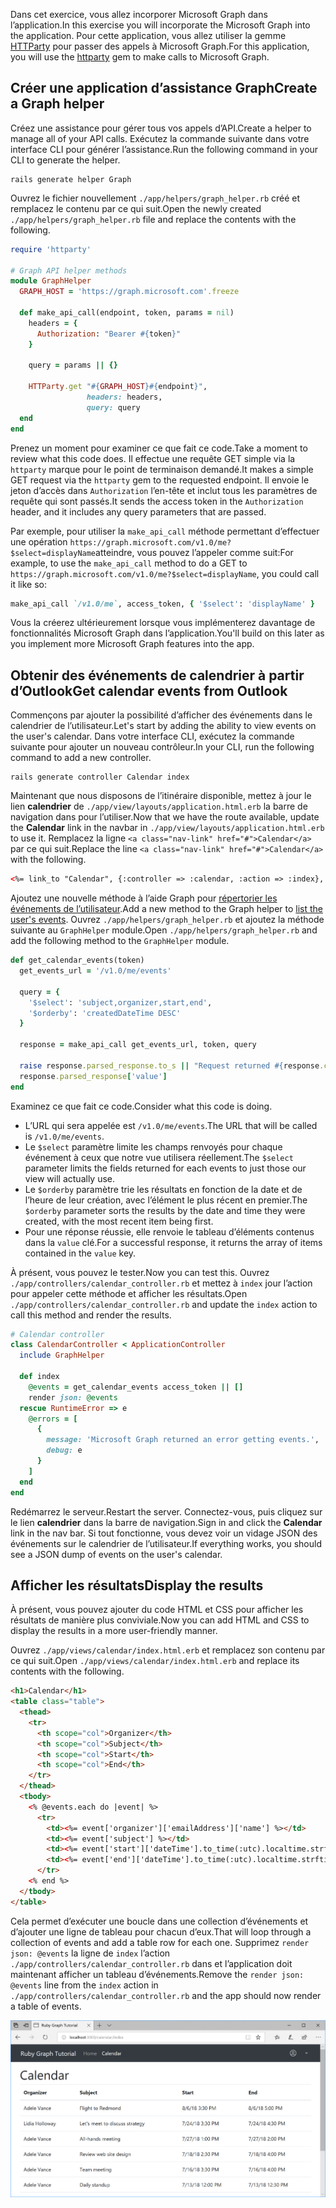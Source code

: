 <!-- markdownlint-disable MD002 MD041 -->

<span data-ttu-id="06b7e-101">Dans cet exercice, vous allez incorporer Microsoft Graph dans l’application.</span><span class="sxs-lookup"><span data-stu-id="06b7e-101">In this exercise you will incorporate the Microsoft Graph into the application.</span></span> <span data-ttu-id="06b7e-102">Pour cette application, vous allez utiliser la gemme [HTTParty](https://github.com/jnunemaker/httparty) pour passer des appels à Microsoft Graph.</span><span class="sxs-lookup"><span data-stu-id="06b7e-102">For this application, you will use the [httparty](https://github.com/jnunemaker/httparty) gem to make calls to Microsoft Graph.</span></span>

## <a name="create-a-graph-helper"></a><span data-ttu-id="06b7e-103">Créer une application d’assistance Graph</span><span class="sxs-lookup"><span data-stu-id="06b7e-103">Create a Graph helper</span></span>

<span data-ttu-id="06b7e-104">Créez une assistance pour gérer tous vos appels d’API.</span><span class="sxs-lookup"><span data-stu-id="06b7e-104">Create a helper to manage all of your API calls.</span></span> <span data-ttu-id="06b7e-105">Exécutez la commande suivante dans votre interface CLI pour générer l’assistance.</span><span class="sxs-lookup"><span data-stu-id="06b7e-105">Run the following command in your CLI to generate the helper.</span></span>

```Shell
rails generate helper Graph
```

<span data-ttu-id="06b7e-106">Ouvrez le fichier nouvellement `./app/helpers/graph_helper.rb` créé et remplacez le contenu par ce qui suit.</span><span class="sxs-lookup"><span data-stu-id="06b7e-106">Open the newly created `./app/helpers/graph_helper.rb` file and replace the contents with the following.</span></span>

```ruby
require 'httparty'

# Graph API helper methods
module GraphHelper
  GRAPH_HOST = 'https://graph.microsoft.com'.freeze

  def make_api_call(endpoint, token, params = nil)
    headers = {
      Authorization: "Bearer #{token}"
    }

    query = params || {}

    HTTParty.get "#{GRAPH_HOST}#{endpoint}",
                 headers: headers,
                 query: query
  end
end
```

<span data-ttu-id="06b7e-107">Prenez un moment pour examiner ce que fait ce code.</span><span class="sxs-lookup"><span data-stu-id="06b7e-107">Take a moment to review what this code does.</span></span> <span data-ttu-id="06b7e-108">Il effectue une requête GET simple via la `httparty` marque pour le point de terminaison demandé.</span><span class="sxs-lookup"><span data-stu-id="06b7e-108">It makes a simple GET request via the `httparty` gem to the requested endpoint.</span></span> <span data-ttu-id="06b7e-109">Il envoie le jeton d’accès dans `Authorization` l’en-tête et inclut tous les paramètres de requête qui sont passés.</span><span class="sxs-lookup"><span data-stu-id="06b7e-109">It sends the access token in the `Authorization` header, and it includes any query parameters that are passed.</span></span>

<span data-ttu-id="06b7e-110">Par exemple, pour utiliser la `make_api_call` méthode permettant d’effectuer une opération `https://graph.microsoft.com/v1.0/me?$select=displayName`atteindre, vous pouvez l’appeler comme suit:</span><span class="sxs-lookup"><span data-stu-id="06b7e-110">For example, to use the `make_api_call` method to do a GET to `https://graph.microsoft.com/v1.0/me?$select=displayName`, you could call it like so:</span></span>

```ruby
make_api_call `/v1.0/me`, access_token, { '$select': 'displayName' }
```

<span data-ttu-id="06b7e-111">Vous la créerez ultérieurement lorsque vous implémenterez davantage de fonctionnalités Microsoft Graph dans l’application.</span><span class="sxs-lookup"><span data-stu-id="06b7e-111">You'll build on this later as you implement more Microsoft Graph features into the app.</span></span>

## <a name="get-calendar-events-from-outlook"></a><span data-ttu-id="06b7e-112">Obtenir des événements de calendrier à partir d’Outlook</span><span class="sxs-lookup"><span data-stu-id="06b7e-112">Get calendar events from Outlook</span></span>

<span data-ttu-id="06b7e-113">Commençons par ajouter la possibilité d’afficher des événements dans le calendrier de l’utilisateur.</span><span class="sxs-lookup"><span data-stu-id="06b7e-113">Let's start by adding the ability to view events on the user's calendar.</span></span> <span data-ttu-id="06b7e-114">Dans votre interface CLI, exécutez la commande suivante pour ajouter un nouveau contrôleur.</span><span class="sxs-lookup"><span data-stu-id="06b7e-114">In your CLI, run the following command to add a new controller.</span></span>

```Shell
rails generate controller Calendar index
```

<span data-ttu-id="06b7e-115">Maintenant que nous disposons de l’itinéraire disponible, mettez à jour le lien **calendrier** de `./app/view/layouts/application.html.erb` la barre de navigation dans pour l’utiliser.</span><span class="sxs-lookup"><span data-stu-id="06b7e-115">Now that we have the route available, update the **Calendar** link in the navbar in `./app/view/layouts/application.html.erb` to use it.</span></span> <span data-ttu-id="06b7e-116">Remplacez la ligne `<a class="nav-link" href="#">Calendar</a>` par ce qui suit.</span><span class="sxs-lookup"><span data-stu-id="06b7e-116">Replace the line `<a class="nav-link" href="#">Calendar</a>` with the following.</span></span>

```html
<%= link_to "Calendar", {:controller => :calendar, :action => :index}, class: "nav-link#{' active' if controller.controller_name == 'calendar'}" %>
```

<span data-ttu-id="06b7e-117">Ajoutez une nouvelle méthode à l’aide Graph pour [répertorier les événements de l’utilisateur](https://developer.microsoft.com/en-us/graph/docs/api-reference/v1.0/api/user_list_events).</span><span class="sxs-lookup"><span data-stu-id="06b7e-117">Add a new method to the Graph helper to [list the user's events](https://developer.microsoft.com/en-us/graph/docs/api-reference/v1.0/api/user_list_events).</span></span> <span data-ttu-id="06b7e-118">Ouvrez `./app/helpers/graph_helper.rb` et ajoutez la méthode suivante au `GraphHelper` module.</span><span class="sxs-lookup"><span data-stu-id="06b7e-118">Open `./app/helpers/graph_helper.rb` and add the following method to the `GraphHelper` module.</span></span>

```ruby
def get_calendar_events(token)
  get_events_url = '/v1.0/me/events'

  query = {
    '$select': 'subject,organizer,start,end',
    '$orderby': 'createdDateTime DESC'
  }

  response = make_api_call get_events_url, token, query

  raise response.parsed_response.to_s || "Request returned #{response.code}" unless response.code == 200
  response.parsed_response['value']
end
```

<span data-ttu-id="06b7e-119">Examinez ce que fait ce code.</span><span class="sxs-lookup"><span data-stu-id="06b7e-119">Consider what this code is doing.</span></span>

- <span data-ttu-id="06b7e-120">L’URL qui sera appelée est `/v1.0/me/events`.</span><span class="sxs-lookup"><span data-stu-id="06b7e-120">The URL that will be called is `/v1.0/me/events`.</span></span>
- <span data-ttu-id="06b7e-121">Le `$select` paramètre limite les champs renvoyés pour chaque événement à ceux que notre vue utilisera réellement.</span><span class="sxs-lookup"><span data-stu-id="06b7e-121">The `$select` parameter limits the fields returned for each events to just those our view will actually use.</span></span>
- <span data-ttu-id="06b7e-122">Le `$orderby` paramètre trie les résultats en fonction de la date et de l’heure de leur création, avec l’élément le plus récent en premier.</span><span class="sxs-lookup"><span data-stu-id="06b7e-122">The `$orderby` parameter sorts the results by the date and time they were created, with the most recent item being first.</span></span>
- <span data-ttu-id="06b7e-123">Pour une réponse réussie, elle renvoie le tableau d’éléments contenus dans la `value` clé.</span><span class="sxs-lookup"><span data-stu-id="06b7e-123">For a successful response, it returns the array of items contained in the `value` key.</span></span>

<span data-ttu-id="06b7e-124">À présent, vous pouvez le tester.</span><span class="sxs-lookup"><span data-stu-id="06b7e-124">Now you can test this.</span></span> <span data-ttu-id="06b7e-125">Ouvrez `./app/controllers/calendar_controller.rb` et mettez à `index` jour l’action pour appeler cette méthode et afficher les résultats.</span><span class="sxs-lookup"><span data-stu-id="06b7e-125">Open `./app/controllers/calendar_controller.rb` and update the `index` action to call this method and render the results.</span></span>

```ruby
# Calendar controller
class CalendarController < ApplicationController
  include GraphHelper

  def index
    @events = get_calendar_events access_token || []
    render json: @events
  rescue RuntimeError => e
    @errors = [
      {
        message: 'Microsoft Graph returned an error getting events.',
        debug: e
      }
    ]
  end
end
```

<span data-ttu-id="06b7e-126">Redémarrez le serveur.</span><span class="sxs-lookup"><span data-stu-id="06b7e-126">Restart the server.</span></span> <span data-ttu-id="06b7e-127">Connectez-vous, puis cliquez sur le lien **calendrier** dans la barre de navigation.</span><span class="sxs-lookup"><span data-stu-id="06b7e-127">Sign in and click the **Calendar** link in the nav bar.</span></span> <span data-ttu-id="06b7e-128">Si tout fonctionne, vous devez voir un vidage JSON des événements sur le calendrier de l’utilisateur.</span><span class="sxs-lookup"><span data-stu-id="06b7e-128">If everything works, you should see a JSON dump of events on the user's calendar.</span></span>

## <a name="display-the-results"></a><span data-ttu-id="06b7e-129">Afficher les résultats</span><span class="sxs-lookup"><span data-stu-id="06b7e-129">Display the results</span></span>

<span data-ttu-id="06b7e-130">À présent, vous pouvez ajouter du code HTML et CSS pour afficher les résultats de manière plus conviviale.</span><span class="sxs-lookup"><span data-stu-id="06b7e-130">Now you can add HTML and CSS to display the results in a more user-friendly manner.</span></span>

<span data-ttu-id="06b7e-131">Ouvrez `./app/views/calendar/index.html.erb` et remplacez son contenu par ce qui suit.</span><span class="sxs-lookup"><span data-stu-id="06b7e-131">Open `./app/views/calendar/index.html.erb` and replace its contents with the following.</span></span>

```html
<h1>Calendar</h1>
<table class="table">
  <thead>
    <tr>
      <th scope="col">Organizer</th>
      <th scope="col">Subject</th>
      <th scope="col">Start</th>
      <th scope="col">End</th>
    </tr>
  </thead>
  <tbody>
    <% @events.each do |event| %>
      <tr>
        <td><%= event['organizer']['emailAddress']['name'] %></td>
        <td><%= event['subject'] %></td>
        <td><%= event['start']['dateTime'].to_time(:utc).localtime.strftime('%-m/%-d/%y %l:%M %p') %></td>
        <td><%= event['end']['dateTime'].to_time(:utc).localtime.strftime('%-m/%-d/%y %l:%M %p') %></td>
      </tr>
    <% end %>
  </tbody>
</table>
```

<span data-ttu-id="06b7e-132">Cela permet d’exécuter une boucle dans une collection d’événements et d’ajouter une ligne de tableau pour chacun d’eux.</span><span class="sxs-lookup"><span data-stu-id="06b7e-132">That will loop through a collection of events and add a table row for each one.</span></span> <span data-ttu-id="06b7e-133">Supprimez `render json: @events` la ligne de `index` l’action `./app/controllers/calendar_controller.rb` dans et l’application doit maintenant afficher un tableau d’événements.</span><span class="sxs-lookup"><span data-stu-id="06b7e-133">Remove the `render json: @events` line from the `index` action in `./app/controllers/calendar_controller.rb` and the app should now render a table of events.</span></span>

![Capture d’écran du tableau des événements](./images/add-msgraph-01.png)
